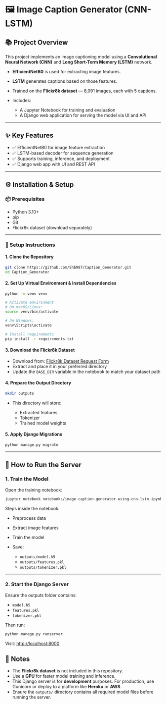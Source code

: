 # 🖼️ Image Caption Generator (CNN-LSTM)

## 📚 Project Overview

This project implements an image captioning model using a **Convolutional Neural Network (CNN)** and **Long Short-Term Memory (LSTM)** network.

* **EfficientNetB0** is used for extracting image features.
* **LSTM** generates captions based on those features.
* Trained on the **Flickr8k dataset** — 8,091 images, each with 5 captions.
* Includes:

  * A Jupyter Notebook for training and evaluation
  * A Django web application for serving the model via UI and API

---

## ✨ Key Features

* ✅ EfficientNetB0 for image feature extraction
* ✅ LSTM-based decoder for sequence generation
* ✅ Supports training, inference, and deployment
* ✅ Django web app with UI and REST API

---

## ⚙️ Installation & Setup

### 📦 Prerequisites

* Python 3.10+
* pip
* Git
* Flickr8k dataset (download separately)

---

### 🔧 Setup Instructions

#### 1. Clone the Repository

```bash
git clone https://github.com/Shb987/Caption_Generator.git
cd Caption_Generator
```

#### 2. Set Up Virtual Environment & Install Dependencies

```bash
python -m venv venv

# Activate environment
# On macOS/Linux:
source venv/bin/activate

# On Windows:
venv\Scripts\activate

# Install requirements
pip install -r requirements.txt
```

#### 3. Download the Flickr8k Dataset

* Download from: [Flickr8k Dataset Request Form](https://forms.illinois.edu/sec/1713398)
* Extract and place it in your preferred directory
* Update the `BASE_DIR` variable in the notebook to match your dataset path

#### 4. Prepare the Output Directory

```bash
mkdir outputs
```

* This directory will store:

  * Extracted features
  * Tokenizer
  * Trained model weights

#### 5. Apply Django Migrations

```bash
python manage.py migrate
```

---

## 🚀 How to Run the Server

### 1. Train the Model

Open the training notebook:

```bash
jupyter notebook notebooks/image-caption-generator-using-cnn-lstm.ipynb
```

Steps inside the notebook:

* Preprocess data
* Extract image features
* Train the model
* Save:

  * `outputs/model.h5`
  * `outputs/features.pkl`
  * `outputs/tokenizer.pkl`

---

### 2. Start the Django Server

Ensure the outputs folder contains:

* `model.h5`
* `features.pkl`
* `tokenizer.pkl`

Then run:

```bash
python manage.py runserver
```

Visit: [http://localhost:8000](http://localhost:8000)


## 📌 Notes

* The **Flickr8k dataset** is not included in this repository.
* Use a **GPU** for faster model training and inference.
* This Django server is for **development** purposes. For production, use Gunicorn or deploy to a platform like **Heroku** or **AWS**.
* Ensure the `outputs/` directory contains all required model files before running the server.




